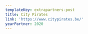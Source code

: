 ```yaml
---
templateKey: extrapartners-post
title: City Pirates
link: 'https://www.citypirates.be/'
yearPartner: 2020
---
```

